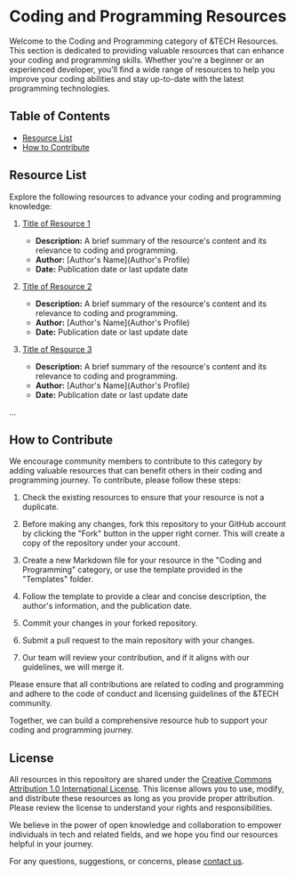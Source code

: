 # Coding and Programming Resources

Welcome to the Coding and Programming category of &TECH Resources. This section is dedicated to providing valuable resources that can enhance your coding and programming skills. Whether you're a beginner or an experienced developer, you'll find a wide range of resources to help you improve your coding abilities and stay up-to-date with the latest programming technologies.

## Table of Contents

- [Resource List](#resource-list)
- [How to Contribute](#how-to-contribute)

## Resource List

Explore the following resources to advance your coding and programming knowledge:

1. [Title of Resource 1](./Resource%20Folder/Resource1.md)
   - **Description:** A brief summary of the resource's content and its relevance to coding and programming.
   - **Author:** [Author's Name](Author's Profile)
   - **Date:** Publication date or last update date

2. [Title of Resource 2](./Resource%20Folder/Resource2.md)
   - **Description:** A brief summary of the resource's content and its relevance to coding and programming.
   - **Author:** [Author's Name](Author's Profile)
   - **Date:** Publication date or last update date

3. [Title of Resource 3](./Resource%20Folder/Resource3.md)
   - **Description:** A brief summary of the resource's content and its relevance to coding and programming.
   - **Author:** [Author's Name](Author's Profile)
   - **Date:** Publication date or last update date

...

## How to Contribute

We encourage community members to contribute to this category by adding valuable resources that can benefit others in their coding and programming journey. To contribute, please follow these steps:

1. Check the existing resources to ensure that your resource is not a duplicate.

2. Before making any changes, fork this repository to your GitHub account by clicking the "Fork" button in the upper right corner. This will create a copy of the repository under your account.

3. Create a new Markdown file for your resource in the "Coding and Programming" category, or use the template provided in the "Templates" folder.

4. Follow the template to provide a clear and concise description, the author's information, and the publication date.

5. Commit your changes in your forked repository.

6. Submit a pull request to the main repository with your changes.

7. Our team will review your contribution, and if it aligns with our guidelines, we will merge it.

Please ensure that all contributions are related to coding and programming and adhere to the code of conduct and licensing guidelines of the &TECH community.

Together, we can build a comprehensive resource hub to support your coding and programming journey.

## License

All resources in this repository are shared under the [Creative Commons Attribution 1.0 International License](./LICENSE). This license allows you to use, modify, and distribute these resources as long as you provide proper attribution. Please review the license to understand your rights and responsibilities.

We believe in the power of open knowledge and collaboration to empower individuals in tech and related fields, and we hope you find our resources helpful in your journey.

For any questions, suggestions, or concerns, please [contact us](mailto:hello@andtechhq.com).
